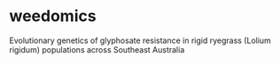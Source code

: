 # weedomics
Evolutionary genetics of glyphosate resistance in rigid ryegrass (Lolium rigidum) populations across Southeast Australia 

